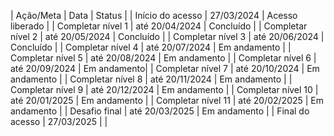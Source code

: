 | Ação/Meta        | Data               | Status |
| Início do acesso | 27/03/2024         | Acesso liberado |
| Completar nível 1 | até 20/04/2024    | Concluído |
| Completar nível 2 | até 20/05/2024    | Concluído |
| Completar nível 3 | até 20/06/2024    | Concluído |
| Completar nível 4 | até 20/07/2024    | Em andamento |
| Completar nível 5 | até 20/08/2024    | Em andamento |
| Completar nível 6 | até 20/09/2024    | Em andamento|
| Completar nível 7 | até 20/10/2024    | Em andamento |
| Completar nível 8 | até 20/11/2024    | Em andamento |
| Completar nível 9 | até 20/12/2024    | Em andamento |
| Completar nível 10 | até 20/01/2025   | Em andamento |
| Completar nível 11 | até 20/02/2025   | Em andamento |
| Desafio final | até 20/03/2025        | Em andamento |
| Final do acesso | 27/03/2025          |  |